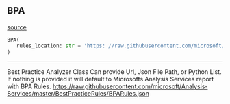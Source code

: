 #


## BPA
[source](https://github.com/Curts0/PyTabular\blob\master\pytabular/pytabular.py\#L376)
```python 
BPA(
   rules_location: str = 'https: //raw.githubusercontent.com/microsoft/Analysis-Services/master/BestPracticeRules/BPARules.json'
)
```


---
Best Practice Analyzer Class 
Can provide Url, Json File Path, or Python List.
If nothing is provided it will default to Microsofts Analysis Services report with BPA Rules.
https://raw.githubusercontent.com/microsoft/Analysis-Services/master/BestPracticeRules/BPARules.json
